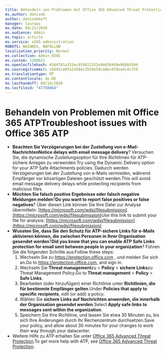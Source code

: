 ```yaml
---
title: Behandeln von Problemen mit Office 365 Advanced Threat Protection (ATP)
ms.author: deniseb
author: denisebmsft
manager: laurawi
ms.date: 04/21/2020
ms.audience: Admin
ms.topic: article
ms.service: o365-administration
ROBOTS: NOINDEX, NOFOLLOW
localization_priority: Normal
ms.collection: Admin_O365
ms.custom: 3100021
ms.openlocfilehash: 4164781a331ec919811332e94636449e9d88430d
ms.sourcegitcommit: c6692ce0fa1358ec3529e59ca0ecdfdea4cdc759
ms.translationtype: MT
ms.contentlocale: de-DE
ms.lasthandoff: 09/14/2020
ms.locfileid: "47758064"
---
```

# <a name="troubleshoot-issues-with-office-365-atp"></a><span data-ttu-id="dabd4-102">Behandeln von Problemen mit Office 365 ATP</span><span class="sxs-lookup"><span data-stu-id="dabd4-102">Troubleshoot issues with Office 365 ATP</span></span>

- <span data-ttu-id="dabd4-103">**Beachten Sie Verzögerungen bei der Zustellung von e-Mail-Nachrichten**</span><span class="sxs-lookup"><span data-stu-id="dabd4-103">**Notice delays with email message delivery**?</span></span> <span data-ttu-id="dabd4-104">Versuchen Sie, die dynamische Zustellungsoption für Ihre Richtlinien für ATP-sichere Anlagen zu verwenden.</span><span class="sxs-lookup"><span data-stu-id="dabd4-104">Try using the Dynamic Delivery option for your ATP Safe Attachments policies.</span></span> <span data-ttu-id="dabd4-105">Dadurch werden Verzögerungen bei der Zustellung von e-Mails vermieden, während Empfänger vor bösartigen Dateien geschützt werden.</span><span class="sxs-lookup"><span data-stu-id="dabd4-105">This will avoid email message delivery delays while protecting recipients from malicious files.</span></span>
- <span data-ttu-id="dabd4-106">**Möchten Sie falsch positive Ergebnisse oder falsch negative Meldungen melden**?</span><span class="sxs-lookup"><span data-stu-id="dabd4-106">**Do you want to report false positives or false negatives**?</span></span> <span data-ttu-id="dabd4-107">Über diesen Link können Sie Ihre Datei zur Analyse übermitteln: [https://microsoft.com/wdsi/filesubmission](https://microsoft.com/wdsi/filesubmission)</span><span class="sxs-lookup"><span data-stu-id="dabd4-107">Use this link to submit your file for analysis: [https://microsoft.com/wdsi/filesubmission](https://microsoft.com/wdsi/filesubmission)</span></span>
- <span data-ttu-id="dabd4-108">**Wussten Sie, dass Sie den Schutz für ATP-sichere Links für e-Mails aktivieren können, die zwischen Personen in Ihrer Organisation gesendet werden**?</span><span class="sxs-lookup"><span data-stu-id="dabd4-108">**Did you know that you can enable ATP Safe Links protection for email sent between people in your organization**?</span></span> <span data-ttu-id="dabd4-109">Führen Sie die folgenden Schritte aus:</span><span class="sxs-lookup"><span data-stu-id="dabd4-109">Follow these steps:</span></span>
    1. <span data-ttu-id="dabd4-110">Wechseln Sie zu https://protection.office.com , und melden Sie sich an.</span><span class="sxs-lookup"><span data-stu-id="dabd4-110">Go to https://protection.office.com, and sign in.</span></span>
    2. <span data-ttu-id="dabd4-111">Wechseln Sie **Threat management**zu  >  **Policy**  >  **sichere Links**zu Threat Management Policy.</span><span class="sxs-lookup"><span data-stu-id="dabd4-111">Go to **Threat management** > **Policy** > **Safe Links**.</span></span>
    3. <span data-ttu-id="dabd4-112">Bearbeiten (oder hinzufügen) einer Richtlinie unter **Richtlinien, die für bestimmte Empfänger gelten**.</span><span class="sxs-lookup"><span data-stu-id="dabd4-112">Under **Policies that apply to specific recipients**, edit (or add) a policy.</span></span>
    4. <span data-ttu-id="dabd4-113">Wählen Sie **sichere Links auf Nachrichten anwenden, die innerhalb der Organisation gesendet werden**.</span><span class="sxs-lookup"><span data-stu-id="dabd4-113">Select **Apply safe links to messages sent within the organization**.</span></span>
    5. <span data-ttu-id="dabd4-114">Speichern Sie Ihre Richtlinie, und lassen Sie etwa 30 Minuten zu, bis sich Ihre Änderungen durch Ihr Rechenzentrum durchsetzen.</span><span class="sxs-lookup"><span data-stu-id="dabd4-114">Save your policy, and allow about 30 minutes for your changes to work their way through your datacenter.</span></span>
- <span data-ttu-id="dabd4-115">Weitere Hilfe zu ATP erhalten Sie unter [Office 365 Advanced Threat Protection](https://docs.microsoft.com/microsoft-365/security/office-365-security/office-365-atp).</span><span class="sxs-lookup"><span data-stu-id="dabd4-115">To get more help with ATP, see [Office 365 Advanced Threat Protection](https://docs.microsoft.com/microsoft-365/security/office-365-security/office-365-atp).</span></span>